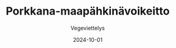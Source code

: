 ---
title: "Porkkana-maapähkinävoikeitto"
image: "https://vegaanibotti.lauravuo.me/2024/10/2024-10-01_small.png"
date: 2024-10-01
receipt_url: "https://vegeviettelys.fi/porkkana-maapahkinavoikeitto/"
author: "Vegeviettelys"
---